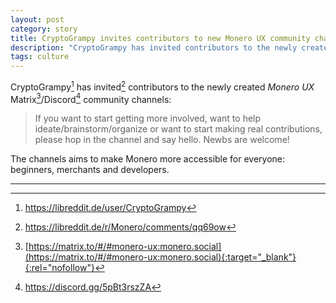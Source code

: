 ```yaml
---
layout: post
category: story
title: CryptoGrampy invites contributors to new Monero UX community channels
description: "CryptoGrampy has invited contributors to the newly created *Monero UX* Matrix/Discord community channels."
tags: culture
---
```


CryptoGrampy[^1] has invited[^2] contributors to the newly created *Monero UX* Matrix[^3]/Discord[^4] community channels:

> If you want to start getting more involved, want to help ideate/brainstorm/organize or want to start making real contributions, please hop in the channel and say hello. Newbs are welcome!

The channels aims to make Monero more accessible for everyone: beginners, merchants and developers. 

---

[^1]: https://libreddit.de/user/CryptoGrampy
[^2]: https://libreddit.de/r/Monero/comments/qq69ow
[^3]: [https://matrix.to/#/#monero-ux:monero.social](https://matrix.to/#/#monero-ux:monero.social){:target="_blank"}{:rel="nofollow"}
[^4]: https://discord.gg/5pBt3rszZA
